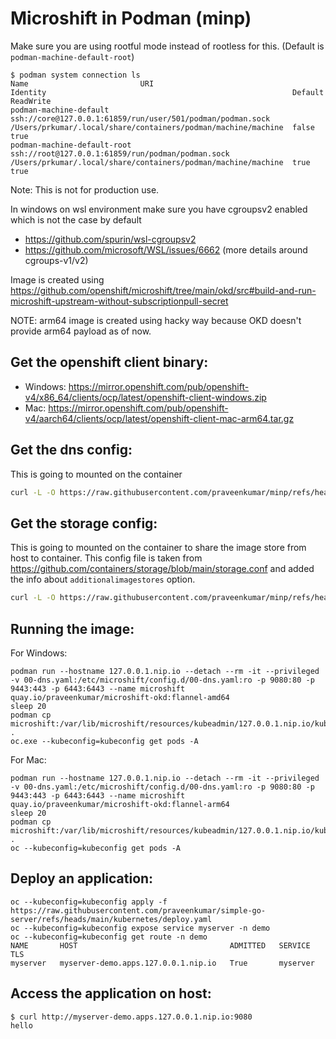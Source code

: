 Microshift in Podman (minp)
==========================

Make sure you are using rootful mode instead of rootless for this. (Default is `podman-machine-default-root`)
```
$ podman system connection ls
Name                         URI                                                         Identity                                                       Default     ReadWrite
podman-machine-default       ssh://core@127.0.0.1:61859/run/user/501/podman/podman.sock  /Users/prkumar/.local/share/containers/podman/machine/machine  false       true
podman-machine-default-root  ssh://root@127.0.0.1:61859/run/podman/podman.sock           /Users/prkumar/.local/share/containers/podman/machine/machine  true        true
```

Note: This is not for production use.

In windows on wsl environment make sure you have cgroupsv2 enabled which is not the case by default 
 - https://github.com/spurin/wsl-cgroupsv2
 - https://github.com/microsoft/WSL/issues/6662 (more details around cgroups-v1/v2)

Image is created using https://github.com/openshift/microshift/tree/main/okd/src#build-and-run-microshift-upstream-without-subscriptionpull-secret

NOTE: arm64 image is created using hacky way because OKD doesn't provide arm64 payload as of now.

Get the openshift client binary:
------------------------------
- Windows: https://mirror.openshift.com/pub/openshift-v4/x86_64/clients/ocp/latest/openshift-client-windows.zip
- Mac: https://mirror.openshift.com/pub/openshift-v4/aarch64/clients/ocp/latest/openshift-client-mac-arm64.tar.gz

Get the dns config:
-------------------

This is going to mounted on the container

```bash
curl -L -O https://raw.githubusercontent.com/praveenkumar/minp/refs/heads/main/00-dns.yaml
```

Get the storage config:
----------------------

This is going to mounted on the container to share the image store from host to container.
This config file is taken from https://github.com/containers/storage/blob/main/storage.conf and
added the info about `additionalimagestores` option.

```bash
curl -L -O https://raw.githubusercontent.com/praveenkumar/minp/refs/heads/main/storage.conf
```

Running the image:
----------------

For Windows:
```
podman run --hostname 127.0.0.1.nip.io --detach --rm -it --privileged -v 00-dns.yaml:/etc/microshift/config.d/00-dns.yaml:ro -p 9080:80 -p 9443:443 -p 6443:6443 --name microshift quay.io/praveenkumar/microshift-okd:flannel-amd64
sleep 20
podman cp microshift:/var/lib/microshift/resources/kubeadmin/127.0.0.1.nip.io/kubeconfig .
oc.exe --kubeconfig=kubeconfig get pods -A
```

For Mac:
```
podman run --hostname 127.0.0.1.nip.io --detach --rm -it --privileged -v 00-dns.yaml:/etc/microshift/config.d/00-dns.yaml:ro -p 9080:80 -p 9443:443 -p 6443:6443 --name microshift quay.io/praveenkumar/microshift-okd:flannel-arm64
sleep 20
podman cp microshift:/var/lib/microshift/resources/kubeadmin/127.0.0.1.nip.io/kubeconfig .
oc --kubeconfig=kubeconfig get pods -A
```

Deploy an application:
---------------------
```
oc --kubeconfig=kubeconfig apply -f https://raw.githubusercontent.com/praveenkumar/simple-go-server/refs/heads/main/kubernetes/deploy.yaml
oc --kubeconfig=kubeconfig expose service myserver -n demo
oc --kubeconfig=kubeconfig get route -n demo
NAME       HOST                                  ADMITTED   SERVICE    TLS
myserver   myserver-demo.apps.127.0.0.1.nip.io   True       myserver
```

Access the application on host:
------------------------------
```
$ curl http://myserver-demo.apps.127.0.0.1.nip.io:9080
hello
```


